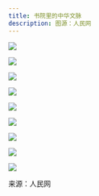 ```yaml
---
title: 书院里的中华文脉
description: 图源：人民网
---
```

![](https://t11.baidu.com/it/u=1511246170,4182484498&fm=173&app=49&f=JPEG?w=440&h=440&s=A5307597600D32E91FB8750E0300E060)

![](https://t10.baidu.com/it/u=2450469111,1487631190&fm=173&app=49&f=JPEG?w=440&h=440&s=B50E9557524E36EC729A29B603007062)

![](https://t12.baidu.com/it/u=1723578416,2051639224&fm=173&app=49&f=JPEG?w=440&h=440&s=F48EB557726E36AC2CB4C1200300E063)

![](https://t11.baidu.com/it/u=2115131575,3794456727&fm=173&app=49&f=JPEG?w=440&h=440&s=65363FD7D02F32AC693530B103003060)

![](https://t11.baidu.com/it/u=3134163709,1688106377&fm=173&app=49&f=JPEG?w=440&h=440&s=B522D117420F36E9388135730100A062)

![](https://t10.baidu.com/it/u=1234318926,638854788&fm=173&app=49&f=JPEG?w=440&h=440&s=F5A29957420F32E87AA11D670100A060)

![](https://t10.baidu.com/it/u=3882556764,1313102240&fm=173&app=49&f=JPEG?w=440&h=440&s=E9122FD7421F63ED6E2D31660300E060)

![](https://t11.baidu.com/it/u=442118143,1509886346&fm=173&app=49&f=JPEG?w=440&h=440&s=FD3235D7581F57E938081D7603005060)

![](https://t10.baidu.com/it/u=1132715829,1062254136&fm=173&app=49&f=JPEG?w=440&h=440&s=B5AAF517620F32EC7E9451060300A060)

来源：人民网